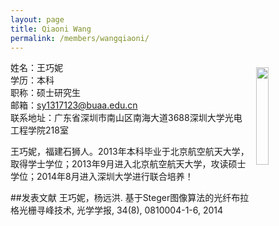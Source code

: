 ```yaml
---
layout: page
title: Qiaoni Wang
permalink: /members/wangqiaoni/
---
```


<a href="{{ site.baseurl }}/members/wangqiaoni/">
<img src="{{ site.baseurl }}/images/wangqiaoni-123x176.png" style="width: 20%; float: right; margin: 10px" />
</a>

姓名：王巧妮<br/>
学历：本科<br/>
职称：硕士研究生<br/>
邮箱：sy1317123@buaa.edu.cn<br/>
联系地址：广东省深圳市南山区南海大道3688深圳大学光电工程学院218室
    
 王巧妮，福建石狮人。2013年本科毕业于北京航空航天大学，取得学士学位；2013年9月进入北京航空航天大学，攻读硕士学位；2014年8月进入深圳大学进行联合培养！

##发表文献
 王巧妮，杨远洪. 基于Steger图像算法的光纤布拉格光栅寻峰技术, 光学学报, 34(8), 0810004-1-6, 2014
